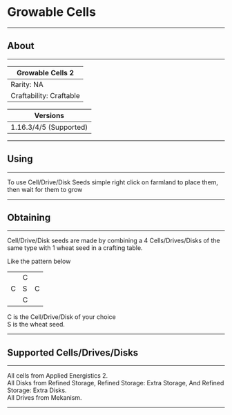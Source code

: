 # Growable Cells
---

## About
---
| Growable Cells 2 |
|----------------|
| Rarity:	NA |
| Craftability: Craftable |

| Versions |
|--------|
| 1.16.3/4/5 (Supported)|

---

## Using
---

To use Cell/Drive/Disk Seeds simple right click on farmland to place them, then wait for them to grow

---

## Obtaining
---

Cell/Drive/Disk seeds are made by combining a 4 Cells/Drives/Disks of the same type with 1 wheat seed in a crafting table.

Like the pattern below  

| |   | |
|-|--|-|
| | C | |
| C | S | C |
| | C | |   

C is the Cell/Drive/Disk of your choice  
S is the wheat seed.

---

## Supported Cells/Drives/Disks
---

All cells from Applied Energistics 2.     
All Disks from Refined Storage, Refined Storage: Extra Storage, And Refined Storage: Extra Disks.  
All Drives from Mekanism.  

---
